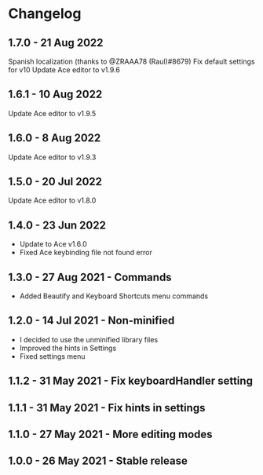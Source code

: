 # Changelog

## 1.7.0 - 21 Aug 2022

Spanish localization (thanks to @ZRAAA78 (Raul)#8679)
Fix default settings for v10
Update Ace editor to v1.9.6

## 1.6.1 - 10 Aug 2022

Update Ace editor to v1.9.5

## 1.6.0 - 8 Aug 2022

Update Ace editor to v1.9.3

## 1.5.0 - 20 Jul 2022

Update Ace editor to v1.8.0

## 1.4.0 - 23 Jun 2022

* Update to Ace v1.6.0
* Fixed Ace keybinding file not found error

## 1.3.0 - 27 Aug 2021 - Commands

* Added Beautify and Keyboard Shortcuts menu commands

## 1.2.0 - 14 Jul 2021 - Non-minified

* I decided to use the unminified library files
* Improved the hints in Settings
* Fixed settings menu

## 1.1.2 - 31 May 2021 - Fix keyboardHandler setting

## 1.1.1 - 31 May 2021 - Fix hints in settings

## 1.1.0 - 27 May 2021 - More editing modes

## 1.0.0 - 26 May 2021 - Stable release
